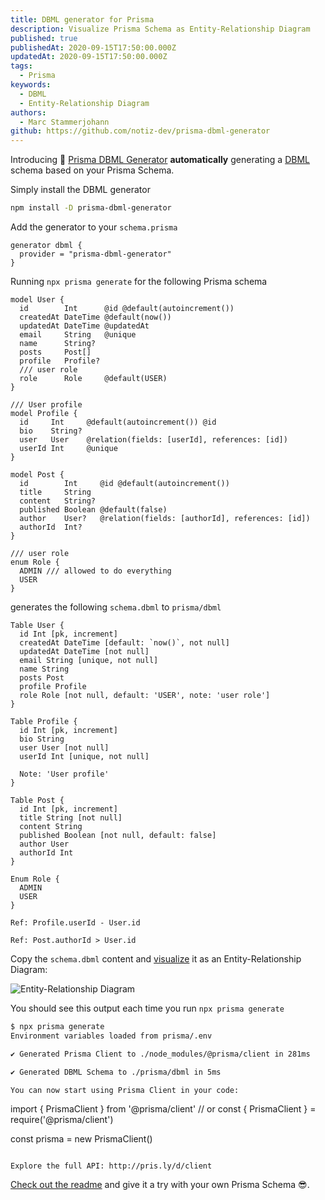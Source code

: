 ```yaml
---
title: DBML generator for Prisma
description: Visualize Prisma Schema as Entity-Relationship Diagram
published: true
publishedAt: 2020-09-15T17:50:00.000Z
updatedAt: 2020-09-15T17:50:00.000Z
tags:
  - Prisma
keywords:
  - DBML
  - Entity-Relationship Diagram
authors:
  - Marc Stammerjohann
github: https://github.com/notiz-dev/prisma-dbml-generator
---
```


Introducing 🥳 [Prisma DBML Generator](https://github.com/notiz-dev/prisma-dbml-generator) **automatically** generating a [DBML](https://www.dbml.org/home) schema based on your Prisma Schema. 

Simply install the DBML generator

```bash
npm install -D prisma-dbml-generator
```

Add the generator to your `schema.prisma`

```prisma
generator dbml {
  provider = "prisma-dbml-generator"
}
```

Running `npx prisma generate` for the following Prisma schema

```prisma
model User {
  id        Int      @id @default(autoincrement())
  createdAt DateTime @default(now())
  updatedAt DateTime @updatedAt
  email     String   @unique
  name      String?
  posts     Post[]
  profile   Profile?
  /// user role
  role      Role     @default(USER)
}

/// User profile
model Profile {
  id     Int     @default(autoincrement()) @id
  bio    String?
  user   User    @relation(fields: [userId], references: [id])
  userId Int     @unique
}

model Post {
  id        Int     @id @default(autoincrement())
  title     String
  content   String?
  published Boolean @default(false)
  author    User?   @relation(fields: [authorId], references: [id])
  authorId  Int?
}

/// user role
enum Role {
  ADMIN /// allowed to do everything
  USER
}
```

generates the following `schema.dbml` to `prisma/dbml`

```dbml
Table User {
  id Int [pk, increment]
  createdAt DateTime [default: `now()`, not null]
  updatedAt DateTime [not null]
  email String [unique, not null]
  name String
  posts Post
  profile Profile
  role Role [not null, default: 'USER', note: 'user role']
}

Table Profile {
  id Int [pk, increment]
  bio String
  user User [not null]
  userId Int [unique, not null]

  Note: 'User profile'
}

Table Post {
  id Int [pk, increment]
  title String [not null]
  content String
  published Boolean [not null, default: false]
  author User
  authorId Int
}

Enum Role {
  ADMIN
  USER
}

Ref: Profile.userId - User.id

Ref: Post.authorId > User.id
```

Copy the `schema.dbml` content and [visualize](https://dbdiagram.io/d) it as an Entity-Relationship Diagram:

![Entity-Relationship Diagram](assets/img/blog/prisma-dbml-generator/optimized/db-diagram.png)

You should see this output each time you run `npx prisma generate`

```bash
$ npx prisma generate
Environment variables loaded from prisma/.env

✔ Generated Prisma Client to ./node_modules/@prisma/client in 281ms

✔ Generated DBML Schema to ./prisma/dbml in 5ms

You can now start using Prisma Client in your code:

```
import { PrismaClient } from '@prisma/client'
// or const { PrismaClient } = require('@prisma/client')

const prisma = new PrismaClient()
```

Explore the full API: http://pris.ly/d/client
```

[Check out the readme](https://github.com/notiz-dev/prisma-dbml-generator#readme) and give it a try with your own Prisma Schema 😎.
